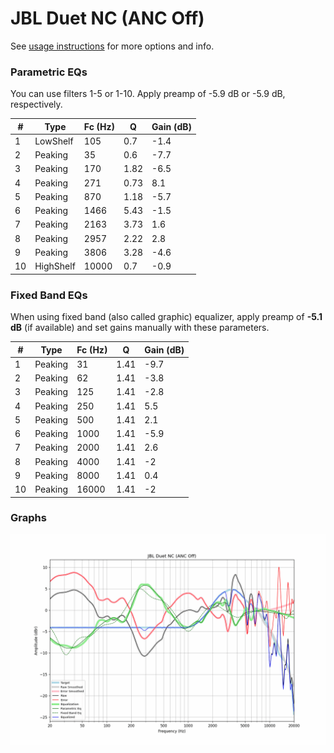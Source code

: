 # JBL Duet NC (ANC Off)
See [usage instructions](https://github.com/jaakkopasanen/AutoEq#usage) for more options and info.

### Parametric EQs
You can use filters 1-5 or 1-10. Apply preamp of -5.9 dB or -5.9 dB, respectively.

|   # | Type      |   Fc (Hz) |    Q |   Gain (dB) |
|-----|-----------|-----------|------|-------------|
|   1 | LowShelf  |       105 | 0.7  |        -1.4 |
|   2 | Peaking   |        35 | 0.6  |        -7.7 |
|   3 | Peaking   |       170 | 1.82 |        -6.5 |
|   4 | Peaking   |       271 | 0.73 |         8.1 |
|   5 | Peaking   |       870 | 1.18 |        -5.7 |
|   6 | Peaking   |      1466 | 5.43 |        -1.5 |
|   7 | Peaking   |      2163 | 3.73 |         1.6 |
|   8 | Peaking   |      2957 | 2.22 |         2.8 |
|   9 | Peaking   |      3806 | 3.28 |        -4.6 |
|  10 | HighShelf |     10000 | 0.7  |        -0.9 |

### Fixed Band EQs
When using fixed band (also called graphic) equalizer, apply preamp of **-5.1 dB** (if available) and set gains manually with these parameters.

|   # | Type    |   Fc (Hz) |    Q |   Gain (dB) |
|-----|---------|-----------|------|-------------|
|   1 | Peaking |        31 | 1.41 |        -9.7 |
|   2 | Peaking |        62 | 1.41 |        -3.8 |
|   3 | Peaking |       125 | 1.41 |        -2.8 |
|   4 | Peaking |       250 | 1.41 |         5.5 |
|   5 | Peaking |       500 | 1.41 |         2.1 |
|   6 | Peaking |      1000 | 1.41 |        -5.9 |
|   7 | Peaking |      2000 | 1.41 |         2.6 |
|   8 | Peaking |      4000 | 1.41 |        -2   |
|   9 | Peaking |      8000 | 1.41 |         0.4 |
|  10 | Peaking |     16000 | 1.41 |        -2   |

### Graphs
![](./JBL%20Duet%20NC%20(ANC%20Off).png)
